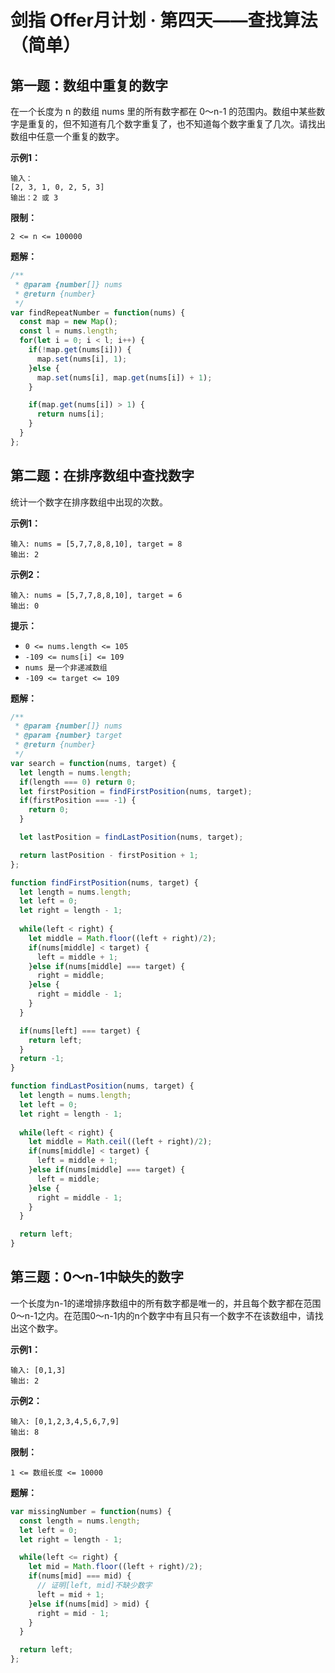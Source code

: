 # 剑指 Offer月计划 · 第四天——查找算法（简单）



## 第一题：数组中重复的数字

在一个长度为 n 的数组 nums 里的所有数字都在 0～n-1 的范围内。数组中某些数字是重复的，但不知道有几个数字重复了，也不知道每个数字重复了几次。请找出数组中任意一个重复的数字。

**示例1：**

```
输入：
[2, 3, 1, 0, 2, 5, 3]
输出：2 或 3 
```

**限制：**

`2 <= n <= 100000`

**题解：**

```javascript
/**
 * @param {number[]} nums
 * @return {number}
 */
var findRepeatNumber = function(nums) {
  const map = new Map();
  const l = nums.length;
  for(let i = 0; i < l; i++) {
    if(!map.get(nums[i])) {
      map.set(nums[i], 1);
    }else {
      map.set(nums[i], map.get(nums[i]) + 1);
    }

    if(map.get(nums[i]) > 1) {
      return nums[i];
    }
  }
};
```



## 第二题：在排序数组中查找数字

统计一个数字在排序数组中出现的次数。

**示例1：**

```
输入: nums = [5,7,7,8,8,10], target = 8
输出: 2
```

**示例2：**

```
输入: nums = [5,7,7,8,8,10], target = 6
输出: 0
```

**提示：**

+ `0 <= nums.length <= 105`
+ `-109 <= nums[i] <= 109`
+ `nums 是一个非递减数组`
+ `-109 <= target <= 109`

**题解：**

```javascript
/**
 * @param {number[]} nums
 * @param {number} target
 * @return {number}
 */
var search = function(nums, target) {
  let length = nums.length;
  if(length === 0) return 0;
  let firstPosition = findFirstPosition(nums, target);
  if(firstPosition === -1) {
    return 0;
  }

  let lastPosition = findLastPosition(nums, target);

  return lastPosition - firstPosition + 1;
};

function findFirstPosition(nums, target) {
  let length = nums.length;
  let left = 0;
  let right = length - 1;
  
  while(left < right) {
    let middle = Math.floor((left + right)/2);
    if(nums[middle] < target) {
      left = middle + 1;
    }else if(nums[middle] === target) {
      right = middle;
    }else {
      right = middle - 1;
    }
  }

  if(nums[left] === target) {
    return left;
  }
  return -1;
}

function findLastPosition(nums, target) {
  let length = nums.length;
  let left = 0;
  let right = length - 1;
  
  while(left < right) {
    let middle = Math.ceil((left + right)/2);
    if(nums[middle] < target) {
      left = middle + 1;
    }else if(nums[middle] === target) {
      left = middle;
    }else {
      right = middle - 1;
    }
  }

  return left;
}
```



## 第三题：0～n-1中缺失的数字

一个长度为n-1的递增排序数组中的所有数字都是唯一的，并且每个数字都在范围0～n-1之内。在范围0～n-1内的n个数字中有且只有一个数字不在该数组中，请找出这个数字。

**示例1：**

```
输入: [0,1,3]
输出: 2
```

**示例2：**

```
输入: [0,1,2,3,4,5,6,7,9]
输出: 8
```

**限制：**

`1 <= 数组长度 <= 10000`

**题解：**

```javascript
var missingNumber = function(nums) {
  const length = nums.length;
  let left = 0;
  let right = length - 1;

  while(left <= right) {
    let mid = Math.floor((left + right)/2);
    if(nums[mid] === mid) {
      // 证明[left, mid]不缺少数字
      left = mid + 1;
    }else if(nums[mid] > mid) {
      right = mid - 1;
    }
  }

  return left;
};
```

